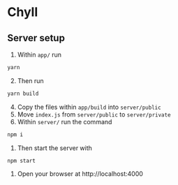 # Chyll
## Server setup
1. Within `app/` run
```sh
yarn
```
2. Then run
```sh
yarn build
```
4. Copy the files within `app/build` into `server/public`
5. Move `index.js` from `server/public` to `server/private`
6. Within `server/` run the command
```sh
npm i
```
1. Then start the server with 
```
npm start
```
1. Open your browser at http://localhost:4000
